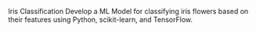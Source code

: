 Iris
Classification
Develop a ML Model for classifying iris
flowers based on their features using
Python, scikit-learn, and TensorFlow.
